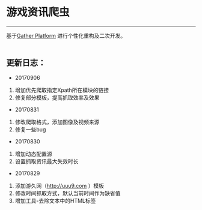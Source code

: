 # 游戏资讯爬虫

------

基于[Gather Platform](https://github.com/gsh199449/spider) 进行个性化重构及二次开发。
<br />
<br />

## 更新日志：
- 20170906
1. 增加优先爬取指定Xpath所在模块的链接
2. 修复部分模板，提高抓取效率及效果

- 20170831
1. 修改爬取格式，添加图像及视频来源
2. 修复一些bug

- 20170830
1. 增加动态配置源
2. 设置抓取资讯最大失效时长

- 20170829
1. 添加游久网（http://uuu9.com ）模板
2. 修改时间抓取方式，默认当前时间作为缺省值
3. 增加工具-去除文本中的HTML标签
